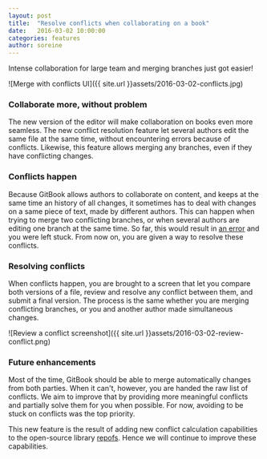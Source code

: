 ```yaml
---
layout: post
title:  "Resolve conflicts when collaborating on a book"
date:   2016-03-02 10:00:00
categories: features
author: soreine
---
```


Intense collaboration for large team and merging branches just got easier!

<!-- more -->

![Merge with conflicts UI]({{ site.url }}assets/2016-03-02-conflicts.jpg)

### Collaborate more, without problem

The new version of the editor will make collaboration on books even more seamless. The new conflict resolution feature let several authors edit the same file at the same time, without encountering errors because of conflicts. Likewise, this feature allows merging any branches, even if they have conflicting changes.

### Conflicts happen

Because GitBook allows authors to collaborate on content, and keeps at the same time an history of all changes, it sometimes has to deal with changes on a same piece of text, made by different authors. This can happen when trying to merge two conflicting branches, or when several authors are editing one branch at the same time. So far, this would result in [an error](https://github.com/GitbookIO/gitbook/issues/1117) and you were left stuck. From now on, you are given a way to resolve these conflicts.

### Resolving conflicts

When conflicts happen, you are brought to a screen that let you compare both versions of a file, review and resolve any conflict between them, and submit a final version. The process is the same whether you are merging conflicting branches, or you and another author made simultaneous changes.

![Review a conflict screenshot]({{ site.url }}assets/2016-03-02-review-conflict.png)

### Future enhancements

Most of the time, GitBook should be able to merge automatically changes from both parties. When it can't, however, you are handed the raw list of conflicts. We aim to improve that by providing more meaningful conflicts and partially solve them for you when possible. For now, avoiding to be stuck on conflicts was the top priority.

This new feature is the result of adding new conflict calculation capabilities to the open-source library [repofs](https://github.com/GitbookIO/repofs). Hence we will continue to improve these capabilities.

